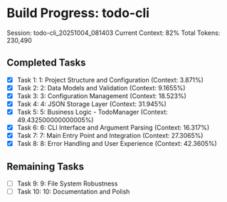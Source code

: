 # Build Progress: todo-cli
Session: todo-cli_20251004_081403
Current Context: 82%
Total Tokens: 230,490

## Completed Tasks
- [x] Task 1: 1: Project Structure and Configuration (Context: 3.871%)
- [x] Task 2: 2: Data Models and Validation (Context: 9.1655%)
- [x] Task 3: 3: Configuration Management (Context: 18.523%)
- [x] Task 4: 4: JSON Storage Layer (Context: 31.945%)
- [x] Task 5: 5: Business Logic - TodoManager (Context: 49.432500000000005%)
- [x] Task 6: 6: CLI Interface and Argument Parsing (Context: 16.317%)
- [x] Task 7: 7: Main Entry Point and Integration (Context: 27.3065%)
- [x] Task 8: 8: Error Handling and User Experience (Context: 42.3605%)

## Remaining Tasks
- [ ] Task 9: 9: File System Robustness
- [ ] Task 10: 10: Documentation and Polish
